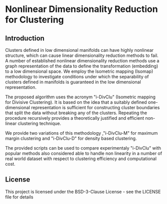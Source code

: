 
# Nonlinear Dimensionality Reduction for Clustering

## Introduction
Clusters defined in low dimensional manifolds can have highly nonlinear
structure, which can cause linear dimensionality reduction methods to fail. A
number of established nonlinear dimensionality reduction methods use a graph
representation of the data to define the transformation (embedding) to a low
dimensional space. We employ the Isometric mapping (Isomap) methodology
to investigate conditions under which the separability of clusters defined in
manifolds is guaranteed in the low dimensional representation.

The proposed algorithm uses the acronym "i-DivClu" (Isometric mapping for Divisive Clustering).
It is based on the idea that a suitably defined one-dimensional
representation is sufficient for constructing cluster boundaries that split the data
without breaking any of the clusters. Repeating the procedure recursively provides a
theoretically justified and efficient non-linear clustering technique.

We provide two variations of this methodology ,"i-DivClu-M" for maximum margin clustering and "i-DivClu-D"
for density based clustering.

The provided scripts can be used to compare experimentaly "i-DivClu" with popular methods also considered
able to handle non linearity in a number of real world dataset with respect to clustering efficiency and
computational cost.

## License
This project is licensed under the BSD-3-Clause License - see the LICENSE file for details
